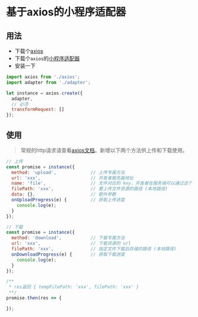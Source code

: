 # 基于axios的小程序适配器 #

## 用法 ##

* 下载个[axios](https://github.com/axios/axios/edit/master/dist/axios.min.js)
* 下载个`axios`的[小程序适配器](https://github.com/AdonisLau/axios-miniprogram-adapter/adapter.js)
* 安装一下

```javascript
import axios from './axios';
import adapter from './adapter';

let instance = axios.create({
  adapter,
  // 必须
  transformRequest: []
});
```

## 使用 ##

> 常规的http请求请查看[axios文档](https://github.com/axios/axios)。新增以下两个方法供上传和下载使用。

```javascript
// 上传
const promise = instance({
  method: 'upload',             // 上传专属方法
  url: 'xxx',                   // 开发者服务器地址
  name: 'file',                 // 文件对应的 key，开发者在服务端可以通过这个 key 获取文件的二进制内容
  filePath: 'xxx',              // 要上传文件资源的路径 (本地路径)
  data: {},                     // 额外参数 
  onUploadProgress(e) {         // 获取上传进度   
    console.log(e);
  }
});

// 下载
const promise = instance({
  method: 'download',           // 下载专属方法
  url: 'xxx',                   // 下载资源的 url
  filePath: 'xxx',              // 指定文件下载后存储的路径 (本地路径)
  onDownloadProgress(e) {       // 获取下载进度
    console.log(e);
  }
});

/**
 * res返回 { tempFilePath: 'xxx', filePath: 'xxx' }
 **/
promise.then(res => {

});


```
